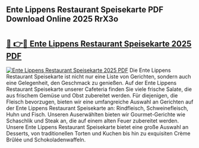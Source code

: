 ## Ente Lippens Restaurant Speisekarte PDF Download Online 2025 RrX3o

# <h2><a href="http://gc77ld2.nevu.top/?p=Ente+Lippens+Restaurant+Speisekarte">🔗 👉🔴 Ente Lippens Restaurant Speisekarte 2025 PDF</a></h2>

[![Ente Lippens Restaurant Speisekarte 2025 PDF](https://i.imgur.com/dBaPXMq.png)](http://gc77ld2.nevu.top/?p=Ente+Lippens+Restaurant+Speisekarte)
Die Ente Lippens Restaurant Speisekarte ist nicht nur eine Liste von Gerichten, sondern auch eine Gelegenheit, den Geschmack zu genießen. Auf der Ente Lippens Restaurant Speisekarte unserer Cafeteria finden Sie viele frische Salate, die aus frischem Gemüse und Obst zubereitet werden. Für diejenigen, die Fleisch bevorzugen, bieten wir eine umfangreiche Auswahl an Gerichten auf der Ente Lippens Restaurant Speisekarte an: Rindfleisch, Schweinefleisch, Huhn und Fisch. Unseren Auserwählten bieten wir Gourmet-Gerichte wie Schaschlik und Steak an, die auf einem alten Feuer zubereitet werden. Unsere Ente Lippens Restaurant Speisekarte bietet eine große Auswahl an Desserts, von traditionellen Torten und Kuchen bis hin zu exquisiten Crème Brûlée und Schokoladenwaffeln.

